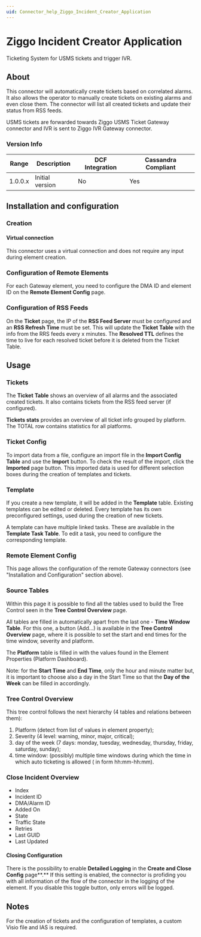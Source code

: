 ```yaml
---
uid: Connector_help_Ziggo_Incident_Creator_Application
---
```


# Ziggo Incident Creator Application

Ticketing System for USMS tickets and trigger IVR.

## About

This connector will automatically create tickets based on correlated alarms. It also allows the operator to manually create tickets on existing alarms and even close them. The connector will list all created tickets and update their status from RSS feeds.

USMS tickets are forwarded towards Ziggo USMS Ticket Gateway connector and IVR is sent to Ziggo IVR Gateway connector.

### Version Info

| **Range** | **Description** | **DCF Integration** | **Cassandra Compliant** |
|------------------|-----------------|---------------------|-------------------------|
| 1.0.0.x          | Initial version | No                  | Yes                     |

## Installation and configuration

### Creation

#### Virtual connection

This connector uses a virtual connection and does not require any input during element creation.

### Configuration of Remote Elements

For each Gateway element, you need to configure the DMA ID and element ID on the **Remote Element Config** page.

### Configuration of RSS Feeds

On the **Ticket** page, the IP of the **RSS Feed Server** must be configured and an **RSS Refresh Time** must be set. This will update the **Ticket Table** with the info from the RRS feeds every x minutes. The **Resolved TTL** defines the time to live for each resolved ticket before it is deleted from the Ticket Table.

## Usage

### Tickets

The **Ticket** **Table** shows an overview of all alarms and the associated created tickets. It also contains tickets from the RSS feed server (if configured).

**Tickets stats** provides an overview of all ticket info grouped by platform. The TOTAL row contains statistics for all platforms.

### Ticket Config

To import data from a file, configure an import file in the **Import Config Table** and use the **Import** button. To check the result of the import, click the **Imported** page button. This imported data is used for different selection boxes during the creation of templates and tickets.

### Template

If you create a new template, it will be added in the **Template** table. Existing templates can be edited or deleted. Every template has its own preconfigured settings, used during the creation of new tickets.

A template can have multiple linked tasks. These are available in the **Template Task Table**. To edit a task, you need to configure the corresponding template.

### Remote Element Config

This page allows the configuration of the remote Gateway connectors (see "Installation and Configuration" section above).

### Source Tables

Within this page it is possible to find all the tables used to build the Tree Control seen in the **Tree Control Overview** page.

All tables are filled in automatically apart from the last one - **Time Window Table**. For this one, a button (Add...) is available in the **Tree Control Overview** page, where it is possible to set the start and end times for the time window, severity and platform.

The **Platform** table is filled in with the values found in the Element Properties (Platform Dashboard).

Note: for the **Start Time** and **End Time**, only the hour and minute matter but, it is important to choose also a day in the Start Time so that the **Day of the Week** can be filled in accordingly.

### Tree Control Overview

This tree control follows the next hierarchy (4 tables and relations between them):

1. Platform (detect from list of values in element property);
2. Severity (4 level: warning, minor, major, critical);
3. day of the week (7 days: monday, tuesday, wednesday, thursday, friday, saturday, sunday);
4. time window: (possibly) multiple time windows during which the time in which auto ticketing is allowed ( in form hh:mm-hh:mm).

### Close Incident Overview

- Index
- Incident ID
- DMA/Alarm ID
- Added On
- State
- Traffic State
- Retries
- Last GUID
- Last Updated

#### Closing Configuration

There is the possibility to enable **Detailed Logging** in the **Create and Close Config** page**.** If this setting is enabled, the connector is profiding you with all information of the flow of the connector in the logging of the element. If you disable this toggle button, only errors will be logged.

## Notes

For the creation of tickets and the configuration of templates, a custom Visio file and IAS is required.
